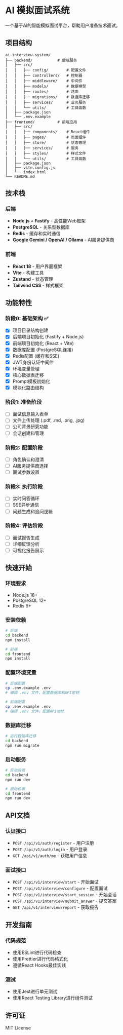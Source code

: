 # AI 模拟面试系统

一个基于AI的智能模拟面试平台，帮助用户准备技术面试。

## 项目结构

```
ai-interview-system/
├── backend/           # 后端服务
│   ├── src/
│   │   ├── config/        # 配置文件
│   │   ├── controllers/   # 控制器
│   │   ├── middleware/    # 中间件
│   │   ├── models/        # 数据模型
│   │   ├── routes/        # 路由
│   │   ├── migrations/    # 数据库迁移
│   │   ├── services/      # 业务服务
│   │   └── utils/         # 工具函数
│   ├── package.json
│   └── .env.example
├── frontend/          # 前端应用
│   ├── src/
│   │   ├── components/    # React组件
│   │   ├── pages/         # 页面组件
│   │   ├── store/         # 状态管理
│   │   ├── services/      # 服务
│   │   ├── styles/        # 样式文件
│   │   └── utils/         # 工具函数
│   ├── package.json
│   ├── vite.config.js
│   └── index.html
└── README.md
```

## 技术栈

### 后端
- **Node.js + Fastify** - 高性能Web框架
- **PostgreSQL** - 关系型数据库
- **Redis** - 缓存和实时通信
- **Google Gemini / OpenAI / Ollama** - AI服务提供商

### 前端
- **React 18** - 用户界面框架
- **Vite** - 构建工具
- **Zustand** - 状态管理
- **Tailwind CSS** - 样式框架

## 功能特性

### 阶段0: 基础架构 ✅
- [x] 项目目录结构创建
- [x] 后端项目初始化 (Fastify + Node.js)
- [x] 前端项目初始化 (React + Vite)
- [x] 数据库配置 (PostgreSQL连接)
- [x] Redis配置 (缓存和SSE)
- [x] JWT身份认证中间件
- [x] 环境变量管理
- [x] 核心数据表迁移
- [x] Prompt模板初始化
- [x] 模块化路由结构

### 阶段1: 准备阶段
- [ ] 面试信息输入表单
- [ ] 文件上传处理 (.pdf, .md, .png, .jpg)
- [ ] 公司背景研究功能
- [ ] 会话创建和管理

### 阶段2: 配置阶段
- [ ] 角色确认和澄清
- [ ] AI服务提供商选择
- [ ] 面试参数设置

### 阶段3: 执行阶段
- [ ] 实时问答循环
- [ ] SSE异步通信
- [ ] 问题生成和追问逻辑

### 阶段4: 评估阶段
- [ ] 面试报告生成
- [ ] 详细反馈分析
- [ ] 可视化报告展示

## 快速开始

### 环境要求
- Node.js 18+
- PostgreSQL 12+
- Redis 6+

### 安装依赖

```bash
# 后端
cd backend
npm install

# 前端
cd frontend
npm install
```

### 配置环境变量

```bash
# 后端配置
cp .env.example .env
# 编辑 .env 文件，配置数据库和API密钥

# 前端配置
cp .env.example .env
# 编辑 .env 文件，配置API地址
```

### 数据库迁移

```bash
# 运行数据库迁移
cd backend
npm run migrate
```

### 启动服务

```bash
# 启动后端
cd backend
npm run dev

# 启动前端
cd frontend
npm run dev
```

## API文档

### 认证接口
- `POST /api/v1/auth/register` - 用户注册
- `POST /api/v1/auth/login` - 用户登录
- `GET /api/v1/auth/me` - 获取用户信息

### 面试接口
- `POST /api/v1/interview/start` - 开始面试
- `POST /api/v1/interview/configure` - 配置面试
- `POST /api/v1/interview/start_session` - 开始会话
- `POST /api/v1/interview/submit_answer` - 提交答案
- `GET /api/v1/interview/report` - 获取报告

## 开发指南

### 代码规范
- 使用ESLint进行代码检查
- 使用Prettier进行代码格式化
- 遵循React Hooks最佳实践

### 测试
- 使用Jest进行单元测试
- 使用React Testing Library进行组件测试

## 许可证

MIT License
